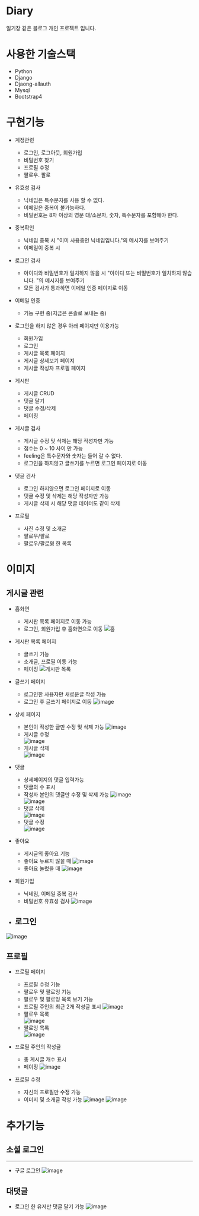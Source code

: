 ﻿# Diary
일기장 같은 블로그 개인 프로젝트 입니다.

# 사용한 기술스택
- Python
- Django
- Djaong-allauth
- Mysql
- Bootstrap4

# 구현기능
* 계정관련
  - 로그인, 로그아웃, 회원가입
  - 비밀번호 찾기
  - 프로필 수정
  - 팔로우. 팔로

* 유효성 검사
  - 닉네임은 특수문자를 사용 할 수 없다.
  - 이메일은 중복이 불가능하다.
  - 비밀번호는 8자 이상의 영문 대/소문자, 숫자, 특수문자를 포함해야 한다.
* 중복확인
  - 닉네임 중복 시 "이미 사용중인 닉네임입니다."의 메시지를 보여주기
  - 이메일이 중복 시
* 로그인 검사
  - 아이디와 비밀번호가 일치하지 않을 시 "아이디 또는 비밀번호가 일치하지 않습니다. "의 메시지를 보여주기
  - 모든 검사가 통과하면 이메일 인증 페이지로 이동
* 이메일 인증
  - 기능 구현 중(지금은 콘솔로 보내는 중)
* 로그인을 하지 않은 경우 아래 페이지만 이용가능
  - 회원가입
  - 로그인
  - 게시글 목록 페이지
  - 게시글 상세보기 페이지
  - 게시글 작성자 프로필 페이지

* 게시판
    - 게시글 CRUD
    - 댓글 달기
    - 댓글 수정/삭제
    - 페이징
* 게시글 검사 
  - 게시글 수정 및 삭제는 해당 작성자만 가능
  - 점수는 0 ~ 10 사이 만 가능
  - feeling은 특수문자와 숫자는 들어 갈 수 없다.
  - 로그인을 하지않고 글쓰기를 누르면 로그인 페이지로 이동
* 댓글 검사
  - 로그인 하지않으면 로그인 페이지로 이동
  - 댓글 수정 및 삭제는 해당 작성자만 가능
  - 게시글 삭제 시 해당 댓글 데이터도 같이 삭제
* 프로필
  - 사진 수정 및 소개글
  - 팔로우/팔로
  - 팔로우/팔로윙 한 목록

# 이미지
## 게시글 관련
* 홈화면  
  - 게시판 목록 페이지로 이동  가능
  - 로그인, 회원가입 후 홈화면으로 이동
![홈](https://user-images.githubusercontent.com/67260228/185420212-360c7e4b-f35a-4900-b9d2-1b10915d628b.png)
* 게시판 목록 페이지  
  - 글쓰기 기능
  - 소개글, 프로필 이동 가능
  - 페이징
![게시판 목록](https://user-images.githubusercontent.com/67260228/185420419-f7314c43-2823-4a50-bf47-e2f7ed1a2bcb.png)

* 글쓰기 페이지 
  - 로그인한 사용자만 새로운글 작성 가능
  - 로그인 후 글쓰기 페이지로 이동
![image](https://user-images.githubusercontent.com/67260228/185420894-903781e6-7ff6-420b-85bf-f20ff9385210.png)
* 상세 페이지  
  - 본인이 작성한 글만 수정 및 삭제 가능
![image](https://user-images.githubusercontent.com/67260228/185421054-37109079-eb79-42ab-9e87-26a19aaea9c9.png)  
  - 게시글 수정  
![image](https://user-images.githubusercontent.com/67260228/185422525-1ab829c6-c5ad-424b-98b9-8dc385331e71.png)
  - 게시글 삭제  
![image](https://user-images.githubusercontent.com/67260228/185422765-2c490dcc-9852-4629-a9dd-cf910a054eee.png)

* 댓글  
  - 상세페이지의 댓글 입력가능
  - 댓글의 수 표시
  - 작성자 본인의 댓글만 수정 및 삭제 가능
![image](https://user-images.githubusercontent.com/67260228/185421223-8fcb10bc-6f1a-4fb2-b89c-c6e958bc3287.png)  
![image](https://user-images.githubusercontent.com/67260228/185421333-8759d0e4-e620-418d-8aed-f9d5b7f1b7dc.png)
  - 댓글 삭제  
![image](https://user-images.githubusercontent.com/67260228/185422852-b4e3d046-8a4e-422d-87fb-fe79b2e40970.png)
  - 댓글 수정  
![image](https://user-images.githubusercontent.com/67260228/185423020-874f613d-0d49-4809-88ef-43142722766b.png)
* 좋아요  
  - 게시글의 좋아요 기능
  - 좋아요 누르지 않을 때
![image](https://user-images.githubusercontent.com/67260228/185423155-3313726a-0f63-4807-a1ad-1e5ef34dada3.png)
  - 좋아요 눌렀을 때
![image](https://user-images.githubusercontent.com/67260228/185423217-6806e384-6457-4e80-a09c-a5bec2900c29.png)

* 회원가입  
  - 닉네임, 이메일 중복 검사
  - 비밀번호 유효성 검사
![image](https://user-images.githubusercontent.com/67260228/185420597-89ee495e-ef9a-4550-a00b-868c88ff5aa7.png)
* 로그인  
  - 
![image](https://user-images.githubusercontent.com/67260228/185420708-a284f20b-f30c-461d-8c05-1febda31e891.png)

## 프로필
* 프로필 페이지 
  - 프로필 수정 기능 
  - 팔로우 및 팔로잉 기능
  - 팔로우 및 팔로잉 목록 보기 기능
  - 프로필 주인의 최근 2개 작성글 표시
![image](https://user-images.githubusercontent.com/67260228/185429017-aa3f680b-fb3c-405f-888e-d9bf8b941a35.png)
  - 팔로우 목록  
![image](https://user-images.githubusercontent.com/67260228/185422139-02e9cf4c-11e0-43e0-8bfa-9c7bb384ccaa.png)
  - 팔로잉 목록  
![image](https://user-images.githubusercontent.com/67260228/185422265-0777e5f0-7e66-4ef7-a83a-3bfc338d0dd6.png)
* 프로필 주인의 작성글
  - 총 게시글 개수 표시
  - 페이징
![image](https://user-images.githubusercontent.com/67260228/185430984-70ca7e0f-d026-4b67-818c-338fd90616eb.png)

* 프로필 수정  
  - 자신의 프로필만 수정 가능
  - 이미지 및 소개글 작성 가능
![image](https://user-images.githubusercontent.com/67260228/185429841-695614b7-3839-4686-96ff-ec54f0244c9a.png)
![image](https://user-images.githubusercontent.com/67260228/185421605-9b43135e-4f74-4268-bb75-9c84fdd8df33.png)

# 추가기능
## 소셜 로그인
---
* 구글 로그인
  ![image](https://user-images.githubusercontent.com/67260228/194020268-fbb3adb9-de3b-42ce-83b6-52beafe78e2b.png)
## 대댓글
* 로그인 한 유저만 댓글 달기 가능
 ![image](https://user-images.githubusercontent.com/67260228/194020473-1d191b9a-7f7d-4fa1-98c7-fbaf4f445376.png)
